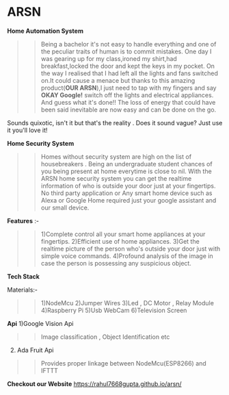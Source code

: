 # ARSN
**Home Automation System**
>>Being a bachelor it's not easy to handle everything and one of the peculiar traits of human is to commit mistakes.
One day I was gearing up for my class,ironed my shirt,had breakfast,locked the door and kept the keys in my pocket.
On the way I realised that I had left all the lights and fans switched on.It could cause a menace but thanks to this amazing product(**OUR ARSN**),I just need to tap with my fingers and say **OKAY Google!** switch off the lights and electrical appliances. And guess what it's done!! The loss of energy that could have been said inevitable are now easy and can be done on the go.

Sounds quixotic, isn't it but that's the reality . Does it sound vague? Just use it you'll love it!

**Home Security System**
>>Homes without security system are high on the list of housebreakers . Being an undergraduate student chances of you being present at home everytime is close to nil. With the ARSN home security system you can get the realtime information of who is outside your door just at your fingertips. No third party application or Any smart home device such as Alexa or Google Home required just your google assistant and our small device.

**Features** :-

>>1)Complete control all your smart home appliances at your fingertips.
2)Efficient use of home appliances.
3)Get the realtime picture of the person who's outside your door just with simple voice commands.
4)Profound analysis of the image in case the person is possessing any suspicious object.

**Tech Stack**

Materials:-
>>1)NodeMcu
>>2)Jumper Wires
>>3)Led , DC Motor , Relay Module
>>4)Raspberry Pi
>>5)Usb WebCam
>>6)Television Screen

**Api**
1)Google Vision Api
  >> Image classification , Object Identification etc
2) Ada Fruit Api
  >> Provides proper linkage between NodeMcu(ESP8266) and IFTTT
  
  **Checkout our Website**
 https://rahul7668gupta.github.io/arsn/

